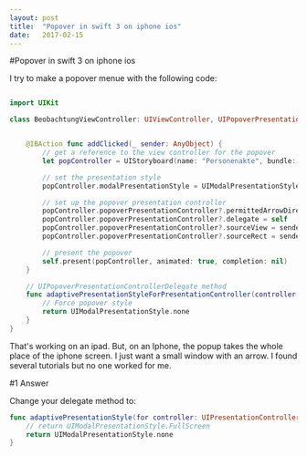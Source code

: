 ```yaml
---
layout: post
title:  "Popover in swift 3 on iphone ios"
date:   2017-02-15
---
```


#Popover in swift 3 on iphone ios

I try to make a popover menue with the following code:

````swift

import UIKit

class BeobachtungViewController: UIViewController, UIPopoverPresentationControllerDelegate {


    @IBAction func addClicked(_ sender: AnyObject) {
        // get a reference to the view controller for the popover
        let popController = UIStoryboard(name: "Personenakte", bundle: nil).instantiateViewController(withIdentifier: "popoverId")

        // set the presentation style
        popController.modalPresentationStyle = UIModalPresentationStyle.popover

        // set up the popover presentation controller
        popController.popoverPresentationController?.permittedArrowDirections = UIPopoverArrowDirection.up
        popController.popoverPresentationController?.delegate = self
        popController.popoverPresentationController?.sourceView = sender as! UIView // button
        popController.popoverPresentationController?.sourceRect = sender.bounds

        // present the popover
        self.present(popController, animated: true, completion: nil)
    }

    // UIPopoverPresentationControllerDelegate method
    func adaptivePresentationStyleForPresentationController(controller: UIPresentationController) -> UIModalPresentationStyle {
        // Force popover style
        return UIModalPresentationStyle.none
    }
}

````

That's working on an ipad.
But, on an Iphone, the popup takes the whole place of the iphone screen.
I just want a small window with an arrow.
I found several tutorials but no one worked for me.

#1 Answer

Change your delegate method to:

````swift
func adaptivePresentationStyle(for controller: UIPresentationController, traitCollection: UITraitCollection) -> UIModalPresentationStyle {
    // return UIModalPresentationStyle.FullScreen
    return UIModalPresentationStyle.none
}
````


